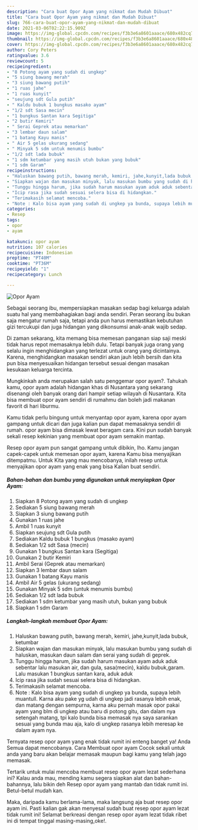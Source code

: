 ```yaml
---
description: "Cara buat Opor Ayam yang nikmat dan Mudah Dibuat"
title: "Cara buat Opor Ayam yang nikmat dan Mudah Dibuat"
slug: 766-cara-buat-opor-ayam-yang-nikmat-dan-mudah-dibuat
date: 2021-03-06T02:22:15.909Z
image: https://img-global.cpcdn.com/recipes/f3b3e6a8601aaace/680x482cq70/opor-ayam-foto-resep-utama.jpg
thumbnail: https://img-global.cpcdn.com/recipes/f3b3e6a8601aaace/680x482cq70/opor-ayam-foto-resep-utama.jpg
cover: https://img-global.cpcdn.com/recipes/f3b3e6a8601aaace/680x482cq70/opor-ayam-foto-resep-utama.jpg
author: Cory Peters
ratingvalue: 3.6
reviewcount: 5
recipeingredient:
- "8 Potong ayam yang sudah di ungkep"
- "5 siung bawang merah"
- "3 siung bawang putih"
- "1 ruas jahe"
- "1 ruas kunyit"
- "seujung sdt Gula putih"
- " Kaldu bubuk 1 bungkus masako ayam"
- "1/2 sdt Sasa mecin"
- "1 bungkus Santan kara Segitiga"
- "2 butir Kemiri"
- " Serai Geprek atau memarkan"
- "3 lembar daun salam"
- "1 batang Kayu manis"
- " Air 5 gelas ukurang sedang"
- " Minyak 5 sdm untuk menumis bumbu"
- "1/2 sdt lada bubuk"
- "1 sdm ketumbar yang masih utuh bukan yang bubuk"
- "1 sdm Garam"
recipeinstructions:
- "Haluskan bawang putih, bawang merah, kemiri, jahe,kunyit,lada bubuk, ketumbar"
- "Siapkan wajan dan masukan minyak, lalu masukan bumbu yang sudah di haluskan, masukan daun salam dan serai yang sudah di geprek."
- "Tunggu hingga harum, jika sudah harum masukan ayam aduk aduk sebentar lalu masukan air, dan gula, sasa(mecin), kaldu bubuk,garam. Lalu masukan 1 bungkus santan kara, aduk aduk"
- "Icip rasa jika sudah sesuai selera bisa di hidangkan."
- "Terimakasih selamat mencoba."
- "Note : Kalo bisa ayam yang sudah di ungkep ya bunda, supaya lebih muantull. Karna aku pake yg udah di ungkep jadi rasanya lebih enak, dan matang dengan sempurna, karna aku pernah masak opor pakai ayam yang blm di ungkep atau baru di potong gitu, dan dalam nya setengah matang, tpi kalo bunda bisa memasak nya saya sarankan sesuai yang bunda mau aja, kalo di ungkep rasanya lebih meresap ke dalam ayam nya."
categories:
- Resep
tags:
- opor
- ayam

katakunci: opor ayam 
nutrition: 107 calories
recipecuisine: Indonesian
preptime: "PT40M"
cooktime: "PT36M"
recipeyield: "1"
recipecategory: Lunch

---
```



![Opor Ayam](https://img-global.cpcdn.com/recipes/f3b3e6a8601aaace/680x482cq70/opor-ayam-foto-resep-utama.jpg)

Sebagai seorang ibu, mempersiapkan masakan sedap bagi keluarga adalah suatu hal yang membahagiakan bagi anda sendiri. Peran seorang ibu bukan saja mengatur rumah saja, tetapi anda pun harus memastikan kebutuhan gizi tercukupi dan juga hidangan yang dikonsumsi anak-anak wajib sedap.

Di zaman  sekarang, kita memang bisa memesan panganan siap saji meski tidak harus repot memasaknya lebih dulu. Tetapi banyak juga orang yang selalu ingin menghidangkan yang terlezat untuk orang yang dicintainya. Karena, menghidangkan masakan sendiri akan jauh lebih bersih dan kita pun bisa menyesuaikan hidangan tersebut sesuai dengan masakan kesukaan keluarga tercinta. 



Mungkinkah anda merupakan salah satu penggemar opor ayam?. Tahukah kamu, opor ayam adalah hidangan khas di Nusantara yang sekarang disenangi oleh banyak orang dari hampir setiap wilayah di Nusantara. Kita bisa membuat opor ayam sendiri di rumahmu dan boleh jadi makanan favorit di hari liburmu.

Kamu tidak perlu bingung untuk menyantap opor ayam, karena opor ayam gampang untuk dicari dan juga kalian pun dapat memasaknya sendiri di rumah. opor ayam bisa dimasak lewat beragam cara. Kini pun sudah banyak sekali resep kekinian yang membuat opor ayam semakin mantap.

Resep opor ayam pun sangat gampang untuk dibikin, lho. Kamu jangan capek-capek untuk memesan opor ayam, karena Kamu bisa menyajikan ditempatmu. Untuk Kita yang mau mencobanya, inilah resep untuk menyajikan opor ayam yang enak yang bisa Kalian buat sendiri.

<!--inarticleads1-->

##### Bahan-bahan dan bumbu yang digunakan untuk menyiapkan Opor Ayam:

1. Siapkan 8 Potong ayam yang sudah di ungkep
1. Sediakan 5 siung bawang merah
1. Siapkan 3 siung bawang putih
1. Gunakan 1 ruas jahe
1. Ambil 1 ruas kunyit
1. Siapkan seujung sdt Gula putih
1. Sediakan  Kaldu bubuk 1 bungkus (masako ayam)
1. Sediakan 1/2 sdt Sasa (mecin)
1. Gunakan 1 bungkus Santan kara (Segitiga)
1. Gunakan 2 butir Kemiri
1. Ambil  Serai (Geprek atau memarkan)
1. Siapkan 3 lembar daun salam
1. Gunakan 1 batang Kayu manis
1. Ambil  Air 5 gelas (ukurang sedang)
1. Gunakan  Minyak 5 sdm (untuk menumis bumbu)
1. Sediakan 1/2 sdt lada bubuk
1. Sediakan 1 sdm ketumbar yang masih utuh, bukan yang bubuk
1. Siapkan 1 sdm Garam




<!--inarticleads2-->

##### Langkah-langkah membuat Opor Ayam:

1. Haluskan bawang putih, bawang merah, kemiri, jahe,kunyit,lada bubuk, ketumbar
1. Siapkan wajan dan masukan minyak, lalu masukan bumbu yang sudah di haluskan, masukan daun salam dan serai yang sudah di geprek.
1. Tunggu hingga harum, jika sudah harum masukan ayam aduk aduk sebentar lalu masukan air, dan gula, sasa(mecin), kaldu bubuk,garam. Lalu masukan 1 bungkus santan kara, aduk aduk
1. Icip rasa jika sudah sesuai selera bisa di hidangkan.
1. Terimakasih selamat mencoba.
1. Note : Kalo bisa ayam yang sudah di ungkep ya bunda, supaya lebih muantull. Karna aku pake yg udah di ungkep jadi rasanya lebih enak, dan matang dengan sempurna, karna aku pernah masak opor pakai ayam yang blm di ungkep atau baru di potong gitu, dan dalam nya setengah matang, tpi kalo bunda bisa memasak nya saya sarankan sesuai yang bunda mau aja, kalo di ungkep rasanya lebih meresap ke dalam ayam nya.




Ternyata resep opor ayam yang enak tidak rumit ini enteng banget ya! Anda Semua dapat mencobanya. Cara Membuat opor ayam Cocok sekali untuk anda yang baru akan belajar memasak maupun bagi kamu yang telah jago memasak.

Tertarik untuk mulai mencoba membuat resep opor ayam lezat sederhana ini? Kalau anda mau, mending kamu segera siapkan alat dan bahan-bahannya, lalu bikin deh Resep opor ayam yang mantab dan tidak rumit ini. Betul-betul mudah kan. 

Maka, daripada kamu berlama-lama, maka langsung aja buat resep opor ayam ini. Pasti kalian gak akan menyesal sudah buat resep opor ayam lezat tidak rumit ini! Selamat berkreasi dengan resep opor ayam lezat tidak ribet ini di tempat tinggal masing-masing,oke!.

